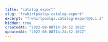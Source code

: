 ```yaml
---
title: "catalog export"
slug: "frwhirlpoolqa-catalog-export"
excerpt: "frwhirlpoolqa.catalog-export@0.1.3"
hidden: true
createdAt: "2022-08-08T14:24:52.102Z"
updatedAt: "2022-08-08T14:24:52.102Z"
---
```

